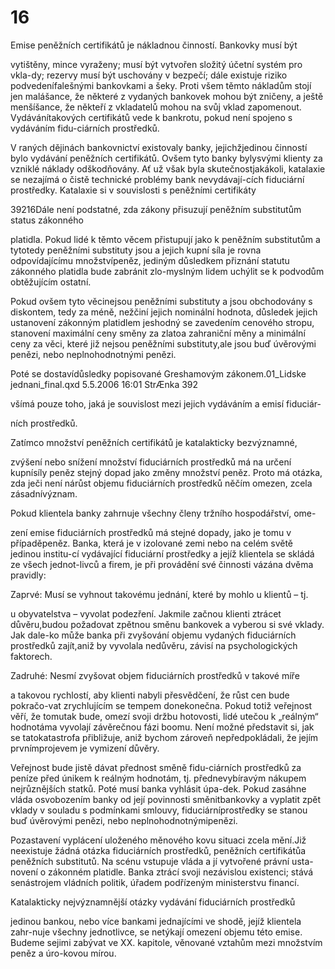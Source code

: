 # 16

Emise peněžních certifikátů je nákladnou činností. Bankovky musí být

vytištěny, mince vyraženy; musí být vytvořen složitý účetní systém pro vkla-dy; rezervy musí být uschovány v bezpečí; dále existuje riziko podvedenífalešnými bankovkami a šeky. Proti všem těmto nákladům stojí jen malášance, že některé z vydaných bankovek mohou být zničeny, a ještě menšíšance, že někteří z vkladatelů mohou na svůj vklad zapomenout. Vydávánítakových certifikátů vede k bankrotu, pokud není spojeno s vydáváním fidu-ciárních prostředků.

V raných dějinách bankovnictví existovaly banky, jejichžjedinou činností bylo vydávání peněžních certifikátů. Ovšem tyto banky bylysvými klienty za vzniklé náklady odškodňovány. Ať už však byla skutečnostjakákoli, katalaxie se nezajímá o čistě technické problémy bank nevydávají-cích fiduciární prostředky. Katalaxie si v souvislosti s peněžními certifikáty

39216Dále není podstatné, zda zákony přisuzují peněžním substitutům status zákonného

platidla. Pokud lidé k těmto věcem přistupují jako k peněžním substitutům a tytotedy peněžními substituty jsou a jejich kupní síla je rovna odpovídajícímu množstvípeněz, jediným důsledkem přiznání statutu zákonného platidla bude zabránit zlo-myslným lidem uchýlit se k podvodům obtěžujícím ostatní.

Pokud ovšem tyto věcinejsou peněžními substituty a jsou obchodovány s diskontem, tedy za méně, nežčiní jejich nominální hodnota, důsledek jejich ustanovení zákonným platidlem jeshodný se zavedením cenového stropu, stanovení maximální ceny směny za zlatoa zahraniční měny a minimální ceny za věci, které již nejsou peněžními substituty,ale jsou buď úvěrovými penězi, nebo neplnohodnotnými penězi.

Poté se dostavídůsledky popisované Greshamovým zákonem.01_Lidske jednani_final.qxd 5.5.2006 16:01 StrÆnka 392

všímá pouze toho, jaká je souvislost mezi jejich vydáváním a emisí fiduciár-

ních prostředků.

Zatímco množství peněžních certifikátů je katalakticky bezvýznamné,

zvýšení nebo snížení množství fiduciárních prostředků má na určení kupnísíly peněz stejný dopad jako změny množství peněz. Proto má otázka, zda ječi není nárůst objemu fiduciárních prostředků něčím omezen, zcela zásadnívýznam.

Pokud klientela banky zahrnuje všechny členy tržního hospodářství, ome-

zení emise fiduciárních prostředků má stejné dopady, jako je tomu v případěpeněz. Banka, která je v izolované zemi nebo na celém světě jedinou institu-cí vydávající fiduciární prostředky a jejíž klientela se skládá ze všech jednot-livců a firem, je při provádění své činnosti vázána dvěma pravidly:

Zaprvé: Musí se vyhnout takovému jednání, které by mohlo u klientů – tj.

u obyvatelstva – vyvolat podezření. Jakmile začnou klienti ztrácet důvěru,budou požadovat zpětnou směnu bankovek a vyberou si své vklady. Jak dale-ko může banka při zvyšování objemu vydaných fiduciárních prostředků zajít,aniž by vyvolala nedůvěru, závisí na psychologických faktorech.

Zadruhé: Nesmí zvyšovat objem fiduciárních prostředků v takové míře

a takovou rychlostí, aby klienti nabyli přesvědčení, že růst cen bude pokračo-vat zrychlujícím se tempem donekonečna. Pokud totiž veřejnost věří, že tomutak bude, omezí svoji držbu hotovosti, lidé utečou k „reálným“ hodnotáma vyvolají závěrečnou fázi boomu. Není možné představit si, jak se tatokatastrofa přibližuje, aniž bychom zároveň nepředpokládali, že jejím prvnímprojevem je vymizení důvěry.

Veřejnost bude jistě dávat přednost směně fidu-ciárních prostředků za peníze před únikem k reálným hodnotám, tj. přednevybíravým nákupem nejrůznějších statků. Poté musí banka vyhlásit úpa-dek. Pokud zasáhne vláda osvobozením banky od její povinnosti směnitbankovky a vyplatit zpět vklady v souladu s podmínkami smlouvy, fiduciárníprostředky se stanou buď úvěrovými penězi, nebo neplnohodnotnýmipenězi.

Pozastavení vyplácení uloženého měnového kovu situaci zcela mění.Již neexistuje žádná otázka fiduciárních prostředků, peněžních certifikátůa peněžních substitutů. Na scénu vstupuje vláda a jí vytvořené právní usta-novení o zákonném platidle. Banka ztrácí svoji nezávislou existenci; stává senástrojem vládních politik, úřadem podřízeným ministerstvu financí.

Katalakticky nejvýznamnější otázky vydávání fiduciárních prostředků

jedinou bankou, nebo více bankami jednajícími ve shodě, jejíž klientela zahr-nuje všechny jednotlivce, se netýkají omezení objemu této emise. Budeme sejimi zabývat ve XX. kapitole, věnované vztahům mezi množstvím peněz a úro-kovou mírou.
